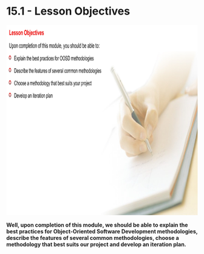 # 15.1 - Lesson Objectives

<img src="/images/15_01_01.jpg" width="800" height="500">

**Well, upon completion of this module, we should be able to explain the best practices for Object-Oriented Software Development methodologies, describe the features of several common methodologies, choose a methodology that best suits our project and develop an iteration plan.**